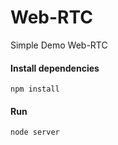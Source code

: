 # Web-RTC
Simple Demo Web-RTC


#### Install dependencies
``` 
npm install
``` 

#### Run
``` 
node server
``` 
